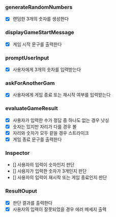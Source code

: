 ### generateRandomNumbers

- [x] 랜덤한 3개의 숫자를 생성한다

### displayGameStartMessage

- [x] 게임 시작 문구를 출력한다

### promptUserInput

- [x] 사용자에게 3개의 숫자를 입력받는다

### askForAnotherGam

- [x] 사용자에게 게임 종료 또는 재시작 여부를 입력받는다

### evaluateGameResult

- [x] 사용자가 입력한 수가 정답 중 하나도 없는 경우 낫싱
- [x] 숫자는 있지만 자리가 다를 경우 볼
- [x] 자리와 숫자가 모두 같을 경우 스트라이크
- [x] 게임 종료 문구를 출력한다

### Inspector

- [] 사용자의 입력이 숫자인지 판단
- [] 사용자가 입력한 숫자가 3개인지 판단
- [] 사용자의 입력이 재시작 또는 게임 종료인지 판단

### ResultOuput

- [x] 판단 결과를 출력한다
- [x] 사용자의 입력이 잘못되었을 경우 에러 메세지 출력
